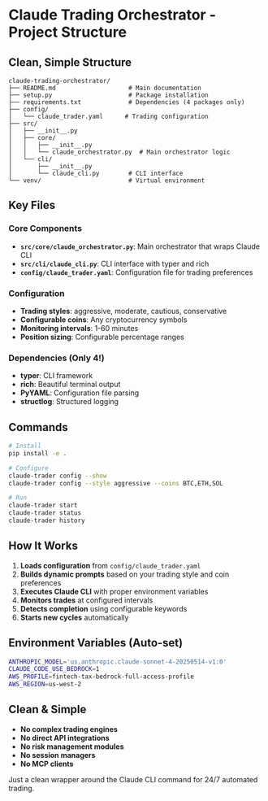 # Claude Trading Orchestrator - Project Structure

## Clean, Simple Structure

```
claude-trading-orchestrator/
├── README.md                    # Main documentation
├── setup.py                     # Package installation
├── requirements.txt             # Dependencies (4 packages only)
├── config/
│   └── claude_trader.yaml      # Trading configuration
├── src/
│   ├── __init__.py
│   ├── core/
│   │   ├── __init__.py
│   │   └── claude_orchestrator.py  # Main orchestrator logic
│   └── cli/
│       ├── __init__.py
│       └── claude_cli.py        # CLI interface
└── venv/                        # Virtual environment
```

## Key Files

### Core Components
- **`src/core/claude_orchestrator.py`**: Main orchestrator that wraps Claude CLI
- **`src/cli/claude_cli.py`**: CLI interface with typer and rich
- **`config/claude_trader.yaml`**: Configuration file for trading preferences

### Configuration
- **Trading styles**: aggressive, moderate, cautious, conservative
- **Configurable coins**: Any cryptocurrency symbols
- **Monitoring intervals**: 1-60 minutes
- **Position sizing**: Configurable percentage ranges

### Dependencies (Only 4!)
- **typer**: CLI framework
- **rich**: Beautiful terminal output
- **PyYAML**: Configuration file parsing
- **structlog**: Structured logging

## Commands

```bash
# Install
pip install -e .

# Configure
claude-trader config --show
claude-trader config --style aggressive --coins BTC,ETH,SOL

# Run
claude-trader start
claude-trader status
claude-trader history
```

## How It Works

1. **Loads configuration** from `config/claude_trader.yaml`
2. **Builds dynamic prompts** based on your trading style and coin preferences
3. **Executes Claude CLI** with proper environment variables
4. **Monitors trades** at configured intervals
5. **Detects completion** using configurable keywords
6. **Starts new cycles** automatically

## Environment Variables (Auto-set)

```bash
ANTHROPIC_MODEL='us.anthropic.claude-sonnet-4-20250514-v1:0'
CLAUDE_CODE_USE_BEDROCK=1
AWS_PROFILE=fintech-tax-bedrock-full-access-profile
AWS_REGION=us-west-2
```

## Clean & Simple

- **No complex trading engines**
- **No direct API integrations**
- **No risk management modules**
- **No session managers**
- **No MCP clients**

Just a clean wrapper around the Claude CLI command for 24/7 automated trading.
